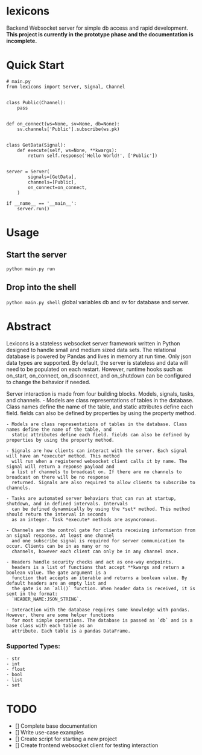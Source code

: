 # lexicons
Backend Websocket server for simple db access and rapid development. 
**This project is currently in the prototype phase and the documentation is incomplete.**


# Quick Start

```
# main.py
from lexicons import Server, Signal, Channel


class Public(Channel):
    pass


def on_connect(ws=None, sv=None, db=None):
    sv.channels['Public'].subscribe(ws.pk)


class GetData(Signal):
    def execute(self, ws=None, **kwargs):
        return self.response('Hello World!', ['Public'])


server = Server(
        signals=[GetData],
        channels=[Public],
        on_connect=on_connect,
    )

if __name__ == '__main__':
    server.run()
```

# Usage
## Start the server
`python main.py run`

## Drop into the shell
`python main.py shell`
global variables db and sv for database and server.


# Abstract 
Lexicons is a stateless websocket server framework written in Python designed to handle small and medium sized data 
sets. The relational database is powered by Pandas and lives in memory at run time. Only json data types are supported. 
By default, the server is stateless and data will need to be populated on each restart. However, runtime hooks such as 
on_start, on_connect, on_disconnect, and on_shutdown can be configured to change the behavior if needed.


Server interaction is made from four building blocks. Models, 
signals, tasks, and channels. 
	- Models are class representations of tables in the database. Class names define the name of the table, and
	  static attributes define each field. fields can also be defined by properties by using the property method.

	- Models are class representations of tables in the database. Class names define the name of the table, and
	  static attributes define each field. fields can also be defined by properties by using the property method.
	  
	- Signals are how clients can interact with the server. Each signal will have an *execute* method. This method
	  will run when a registered websocket client calls it by name. The signal will return a reponse payload and
	  a list of channels to broadcast on. If there are no channels to broadcast on there will be no response
	  returned. Signals are also required to allow clients to subscribe to channels.
	  
	- Tasks are automated server behaviors that can run at startup, shutdown, and in defined intervals. Intervals
	  can be defined dynammically by using the *set* method. This method should return the interval in seconds
	  as an integer. Task *execute* methods are asyncronous.
	  
	- Channels are the control gate for clients receiving information from an signal response. At least one channel
 	  and one subscribe signal is required for server communication to occur. Clients can be in as many or no 
	  channels, however each client can only be in any channel once. 

	- Headers handle security checks and act as one-way endpoints.
	  headers is a list of functions that accept **kwargs and return a boolean value. The gate argument is a 
	  function that accepts an iterable and returns a boolean value. By default headers are an empty list and
	  the gate is an `all()` function. When header data is received, it is sent in the format: 
	  `HEADER_NAME:JSON_STRING`.

	- Interaction with the database requires some knowledge with pandas. However, there are some helper functions
	  for most simple operations. The database is passed as `db` and is a base class with each table as an 
	  attribute. Each table is a pandas DataFrame.
	
	  
	

### Supported Types:
	- str
	- int
	- float
	- bool
	- list
	- set



# TODO 
- [] Complete base documentation
- [] Write use-case examples
- [] Create script for starting a new project
- [] Create frontend websocket client for testing interaction
